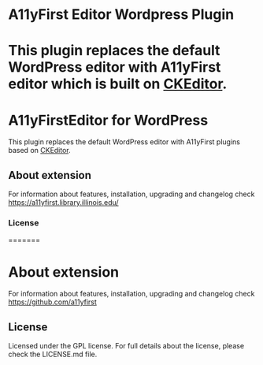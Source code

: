 A11yFirst Editor Wordpress Plugin 
==================================

This plugin replaces the default WordPress editor with A11yFirst editor which is built on [CKEditor](http://ckeditor.com).
=======
A11yFirstEditor for WordPress
======================

This plugin replaces the default WordPress editor with A11yFirst plugins based on [CKEditor](http://ckeditor.com).

## About extension

For information about features, installation, upgrading and changelog check https://a11yfirst.library.illinois.edu/

### License
=======
# About extension

For information about features, installation, upgrading and changelog check https://github.com/a11yfirst

## License

Licensed under the GPL license. For full details about the license, please check the LICENSE.md file.